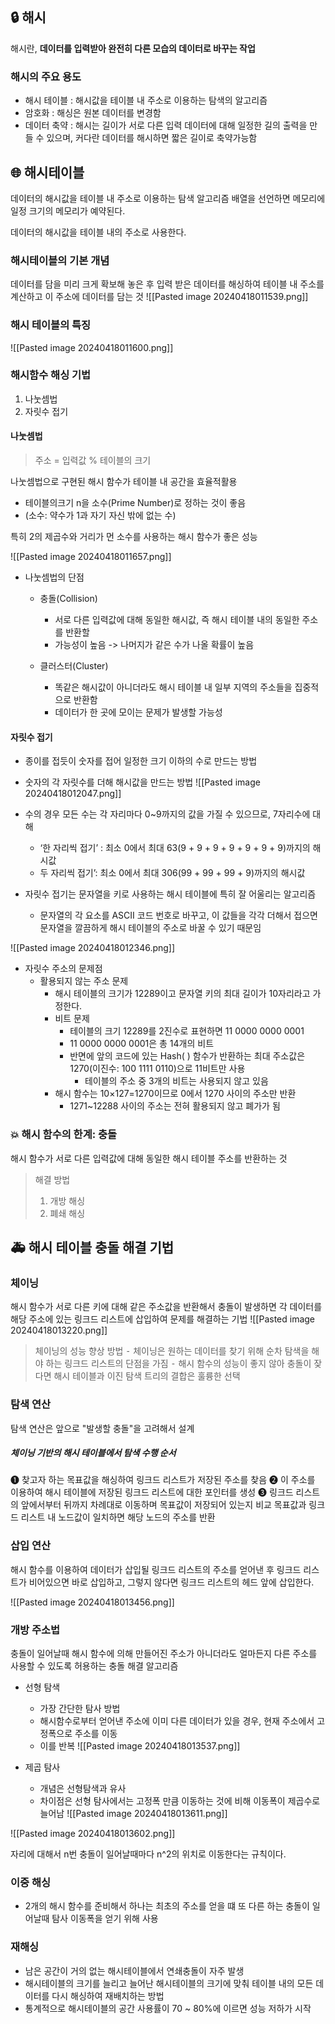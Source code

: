 ## 🔒 해시
해시란, **데이터를 입력받아 완전히 다른 모습의 데이터로 바꾸는 작업**

### 해시의 주요 용도
* 해시 테이블 : 해시값을 테이블 내 주소로 이용하는 탐색의 알고리즘
* 암호화 : 해싱은 원본 데이터를 변경함
* 데이터 축약 : 해시는 길이가 서로 다른 입력 데이터에 대해 일정한 길의 출력을 만들 수 있으며, 커다란 데이터를 해시하면 짧은 길이로 축약가능함


## 🌐 해시테이블

데이터의 해시값을 테이블 내 주소로 이용하는 탐색 알고리즘
배열을 선언하면 메모리에 일정 크기의 메모리가 예약된다.

데이터의 해시값을 테이블 내의 주소로 사용한다.

### 해시테이블의 기본 개념
데이터를 담을 미리 크게 확보해 놓은 후 입력 받은 데이터를 해싱하여 테이블 내 주소를 계산하고 이 주소에 데이터를 담는 것
![[Pasted image 20240418011539.png]]

### 해시 테이블의 특징
![[Pasted image 20240418011600.png]]

### 해시함수 해싱 기법

1. 나눗셈법
2. 자릿수 접기

#### 나눗셈법

> 주소 = 입력값 % 테이블의 크기

나눗셈법으로 구현된 해시 함수가 테이블 내 공간을 효율적활용
* 테이블의크기 n을 소수(Prime Number)로 정하는 것이 좋음
* (소수: 약수가 1과 자기 자신 밖에 없는 수)
 
특히 2의 제곱수와 거리가 먼 소수를 사용하는 해시 함수가 좋은 성능

![[Pasted image 20240418011657.png]]


* 나눗셈법의 단점
	* 충돌(Collision)
		* 서로 다른 입력값에 대해 동일한 해시값, 즉 해시 테이블 내의 동일한 주소를 반환할
		* 가능성이 높음 -> 나머지가 같은 수가 나올 확률이 높음
	
	* 클러스터(Cluster) 
		* 똑같은 해시값이 아니더라도 해시 테이블 내 일부 지역의 주소들을 집중적으로 반환함
		* 데이터가 한 곳에 모이는 문제가 발생할 가능성


#### 자릿수 접기

* 종이를 접듯이 숫자를 접어 일정한 크기 이하의 수로 만드는 방법
* 숫자의 각 자릿수를 더해 해시값을 만드는 방법
![[Pasted image 20240418012047.png]]


* 수의 경우 모든 수는 각 자리마다 0~9까지의 값을 가질 수 있으므로, 7자리수에 대해
	* ‘한 자리씩 접기’ : 최소 0에서 최대 63(9 + 9 + 9 + 9 + 9 + 9 + 9)까지의 해시값
	* 두 자리씩 접기’: 최소 0에서 최대 306(99 + 99 + 99 + 9)까지의 해시값

* 자릿수 접기는 문자열을 키로 사용하는 해시 테이블에 특히 잘 어울리는 알고리즘
	* 문자열의 각 요소를 ASCII 코드 번호로 바꾸고, 이 값들을 각각 더해서 접으면 문자열을 깔끔하게 해시 테이블의 주소로 바꿀 수 있기 때문임

![[Pasted image 20240418012346.png]]

* 자릿수 주소의 문제점
	* 활용되지 않는 주소 문제
		* 해시 테이블의 크기가 12289이고 문자열 키의 최대 길이가 10자리라고 가정한다.
		* 비트 문제
			* 테이블의 크기 12289를 2진수로 표현하면 11 0000 0000 0001
			* 11 0000 0000 0001은 총 14개의 비트
			* 반면에 앞의 코드에 있는 Hash( ) 함수가 반환하는 최대 주소값은 1270(이진수: 100 1111 0110)으로 11비트만 사용
				- 테이블의 주소 중 3개의 비트는 사용되지 않고 있음
		- 해시 함수는 10×127=1270이므로 0에서 1270 사이의 주소만 반환
			- 1271~12288 사이의 주소는 전혀 활용되지 않고 폐가가 됨

### 💥 해시 함수의 한계: 충돌
해시 함수가 서로 다른 입력값에 대해 동일한 해시 테이블 주소를 반환하는 것

> 해결 방법
> 1. 개방 해싱
> 2. 폐쇄 해싱


## 🚑 해시 테이블 충돌 해결 기법

### 체이닝

해시 함수가 서로 다른 키에 대해 같은 주소값을 반환해서 충돌이 발생하면 각 데이터를 해당 주소에 있는 링크드 리스트에 삽입하여 문제를 해결하는 기법
![[Pasted image 20240418013220.png]]


> 체이닝의 성능 향상 방법
> ⁃ 체이닝은 원하는 데이터를 찾기 위해 순차 탐색을 해야 하는 링크드 리스트의 단점을 가짐
> ⁃ 해시 함수의 성능이 좋지 않아 충돌이 잦다면 해시 테이블과 이진 탐색 트리의 결합은 훌륭한 선택

### 탐색 연산

탐색 연산은 앞으로 "발생할 충돌"을 고려해서 설계
##### 체이닝 기반의 해시 테이블에서 탐색 수행 순서
❶ 찾고자 하는 목표값을 해싱하여 링크드 리스트가 저장된 주소를 찾음
❷ 이 주소를 이용하여 해시 테이블에 저장된 링크드 리스트에 대한 포인터를 생성
❸ 링크드 리스트의 앞에서부터 뒤까지 차례대로 이동하며 목표값이 저장되어 있는지 비교
목표값과 링크드 리스트 내 노드값이 일치하면 해당 노드의 주소를 반환


### 삽입 연산

해시 함수를 이용하여 데이터가 삽입될 링크드 리스트의 주소를 얻어낸 후 링크드 리스트가 비어있으면 바로 삽입하고, 그렇지 않다면 링크드 리스트의 헤드 앞에 삽입한다.

![[Pasted image 20240418013456.png]]


### 개방 주소법

충돌이 일어날때 해시 함수에 의해 만들어진 주소가 아니더라도 얼마든지 다른 주소를 사용할 수 있도록 허용하는 충돌 해결 알고리즘

* 선형 탐색
	* 가장 간단한 탐사 방법
	* 해시함수로부터 얻어낸 주소에 이미 다른 데이터가 있을 경우, 현재 주소에서 고정폭으로 주소를 이동
	* 이를 반복
![[Pasted image 20240418013537.png]]


* 제곱 탐사
	* 개념은 선형탐색과 유사
	* 차이점은 선형 탐사에서는 고정폭 만큼 이동하는 것에 비해 이동폭이 제곱수로 늘어남
![[Pasted image 20240418013611.png]]

![[Pasted image 20240418013602.png]]

자리에 대해서 n번 충돌이 일어날때마다 n^2의 위치로 이동한다는 규칙이다.

### 이중 해싱
* 2개의 해시 함수를 준비해서 하나는 최초의 주소를 얻을 떄 또 다른 하는 충돌이 일어날때 탐사 이동폭을 얻기 위해 사용

###  재해싱
* 남은 공간이 거의 없는 해시테이블에서 연쇄충돌이 자주 발생
* 해시테이블의 크기를 늘리고 늘어난 해시테이블의 크기에 맞춰 테이블 내의 모든 데이터를 다시 해싱하여 재배치하는 방법
* 통계적으로 해시테이블의 공간 사용률이 70 ~ 80%에 이르면 성능 저하가 시작


